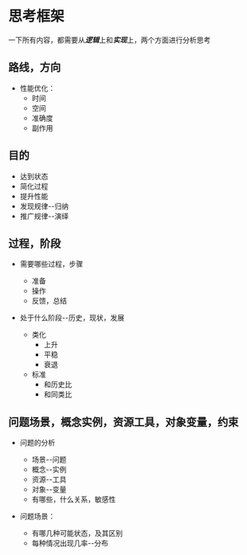 # 思考框架

一下所有内容，都需要从***逻辑***上和***实现***上，两个方面进行分析思考

## 路线，方向

* 性能优化：
    * 时间
    * 空间
    * 准确度
    * 副作用

## 目的
* 达到状态
* 简化过程
* 提升性能
* 发现规律--归纳
* 推广规律--演绎


## 过程，阶段
* 需要哪些过程，步骤
    * 准备
    * 操作
    * 反馈，总结

* 处于什么阶段--历史，现状，发展
    * 类化
        * 上升
        * 平稳
        * 衰退
    * 标准
        * 和历史比
        * 和同类比

## 问题场景，概念实例，资源工具，对象变量，约束

* 问题的分析
    * 场景--问题
    * 概念--实例
    * 资源--工具
    * 对象--变量
    * 有哪些，什么关系，敏感性

* 问题场景：
    * 有哪几种可能状态，及其区别
    * 每种情况出现几率--分布
    






